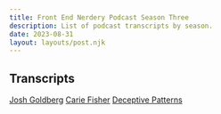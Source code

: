 ```yaml
---
title: Front End Nerdery Podcast Season Three
description: List of podcast transcripts by season.
date: 2023-08-31
layout: layouts/post.njk
---
```


## Transcripts

[Josh Goldberg](https://toddl.dev/podcast/transcripts/goldberg)
[Carie Fisher](https://toddl.dev/podcast/transcripts/fisher)
[Deceptive Patterns](https://toddl.dev/podcast/transcripts/deceptivepatterns)
<!-- [Deceptive Patterns](https://toddl.dev/podcast/transcripts/deceptivepatterns) -->
